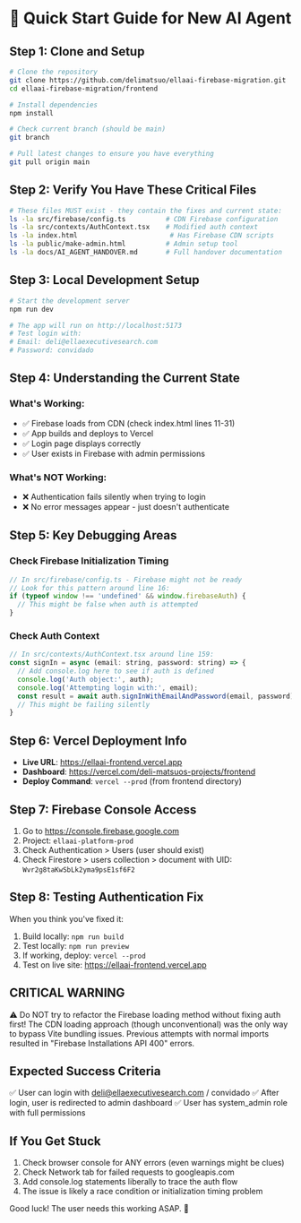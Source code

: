 # 🚀 Quick Start Guide for New AI Agent

## Step 1: Clone and Setup
```bash
# Clone the repository
git clone https://github.com/delimatsuo/ellaai-firebase-migration.git
cd ellaai-firebase-migration/frontend

# Install dependencies
npm install

# Check current branch (should be main)
git branch

# Pull latest changes to ensure you have everything
git pull origin main
```

## Step 2: Verify You Have These Critical Files
```bash
# These files MUST exist - they contain the fixes and current state:
ls -la src/firebase/config.ts          # CDN Firebase configuration
ls -la src/contexts/AuthContext.tsx    # Modified auth context
ls -la index.html                       # Has Firebase CDN scripts
ls -la public/make-admin.html          # Admin setup tool
ls -la docs/AI_AGENT_HANDOVER.md       # Full handover documentation
```

## Step 3: Local Development Setup
```bash
# Start the development server
npm run dev

# The app will run on http://localhost:5173
# Test login with:
# Email: deli@ellaexecutivesearch.com
# Password: convidado
```

## Step 4: Understanding the Current State

### What's Working:
- ✅ Firebase loads from CDN (check index.html lines 11-31)
- ✅ App builds and deploys to Vercel
- ✅ Login page displays correctly
- ✅ User exists in Firebase with admin permissions

### What's NOT Working:
- ❌ Authentication fails silently when trying to login
- ❌ No error messages appear - just doesn't authenticate

## Step 5: Key Debugging Areas

### Check Firebase Initialization Timing
```javascript
// In src/firebase/config.ts - Firebase might not be ready
// Look for this pattern around line 16:
if (typeof window !== 'undefined' && window.firebaseAuth) {
  // This might be false when auth is attempted
}
```

### Check Auth Context
```javascript
// In src/contexts/AuthContext.tsx around line 159:
const signIn = async (email: string, password: string) => {
  // Add console.log here to see if auth is defined
  console.log('Auth object:', auth);
  console.log('Attempting login with:', email);
  const result = await auth.signInWithEmailAndPassword(email, password);
  // This might be failing silently
}
```

## Step 6: Vercel Deployment Info
- **Live URL**: https://ellaai-frontend.vercel.app
- **Dashboard**: https://vercel.com/deli-matsuos-projects/frontend
- **Deploy Command**: `vercel --prod` (from frontend directory)

## Step 7: Firebase Console Access
1. Go to https://console.firebase.google.com
2. Project: `ellaai-platform-prod`
3. Check Authentication > Users (user should exist)
4. Check Firestore > users collection > document with UID: `Wvr2g8taKwSbLk2yma9psE1sf6F2`

## Step 8: Testing Authentication Fix
When you think you've fixed it:
1. Build locally: `npm run build`
2. Test locally: `npm run preview`
3. If working, deploy: `vercel --prod`
4. Test on live site: https://ellaai-frontend.vercel.app

## CRITICAL WARNING
⚠️ Do NOT try to refactor the Firebase loading method without fixing auth first!
The CDN loading approach (though unconventional) was the only way to bypass Vite bundling issues.
Previous attempts with normal imports resulted in "Firebase Installations API 400" errors.

## Expected Success Criteria
✅ User can login with deli@ellaexecutivesearch.com / convidado
✅ After login, user is redirected to admin dashboard
✅ User has system_admin role with full permissions

## If You Get Stuck
1. Check browser console for ANY errors (even warnings might be clues)
2. Check Network tab for failed requests to googleapis.com
3. Add console.log statements liberally to trace the auth flow
4. The issue is likely a race condition or initialization timing problem

Good luck! The user needs this working ASAP. 🎯